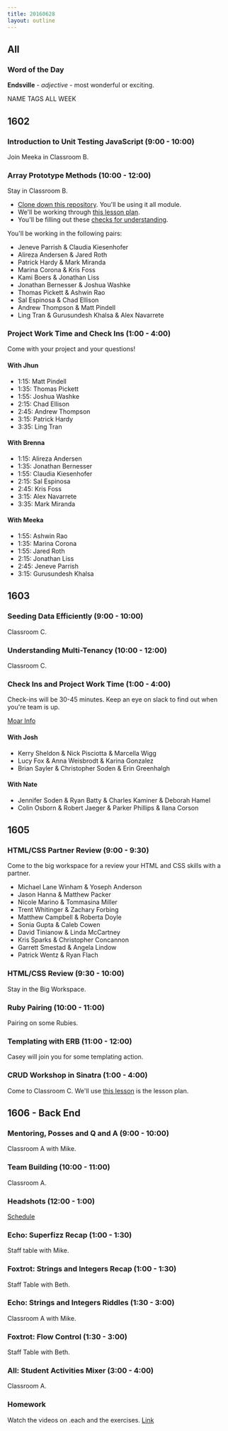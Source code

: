```yaml
---
title: 20160628
layout: outline
---
```


## All

### Word of the Day

**Endsville** - _adjective_ - most wonderful or exciting.

NAME TAGS ALL WEEK

## 1602

### Introduction to Unit Testing JavaScript (9:00 - 10:00)

Join Meeka in Classroom B.

### Array Prototype Methods (10:00 - 12:00)

Stay in Classroom B.

- [Clone down this repository][mdn]. You'll be using it all module.
- We'll be working through [this lesson plan][apm].
- You'll be filling out these [checks for understanding][cfu].

[mdn]: https://github.com/mdn/advanced-js-fundamentals-ck
[apm]: https://github.com/mdn/advanced-js-fundamentals-ck/tree/gh-pages/tutorials/01-array-prototype-methods
[cfu]: https://gist.github.com/rrgayhart/7b9c8bc4fe78a51196f25f966d055af3

You'll be working in the following pairs:

* Jeneve Parrish & Claudia Kiesenhofer
* Alireza Andersen & Jared Roth
* Patrick Hardy & Mark Miranda
* Marina Corona & Kris Foss
* Kami Boers & Jonathan Liss
* Jonathan Bernesser & Joshua Washke
* Thomas Pickett & Ashwin Rao
* Sal Espinosa & Chad Ellison
* Andrew Thompson & Matt Pindell
* Ling Tran & Gurusundesh Khalsa & Alex Navarrete

### Project Work Time and Check Ins (1:00 - 4:00)

Come with your project and your questions!

#### With Jhun

* 1:15: Matt Pindell
* 1:35: Thomas Pickett
* 1:55: Joshua Washke
* 2:15: Chad Ellison
* 2:45: Andrew Thompson
* 3:15: Patrick Hardy
* 3:35: Ling Tran

#### With Brenna

* 1:15: Alireza Andersen
* 1:35: Jonathan Bernesser
* 1:55: Claudia Kiesenhofer
* 2:15: Sal Espinosa
* 2:45: Kris Foss
* 3:15: Alex Navarrete
* 3:35: Mark Miranda

#### With Meeka

* 1:55: Ashwin Rao
* 1:35: Marina Corona
* 1:55: Jared Roth
* 2:15: Jonathan Liss
* 2:45: Jeneve Parrish
* 3:15: Gurusundesh Khalsa


## 1603

### Seeding Data Efficiently (9:00 - 10:00)

Classroom C.

### Understanding Multi-Tenancy (10:00 - 12:00)

Classroom C.

### Check Ins and Project Work Time (1:00 - 4:00)

Check-ins will be 30-45 minutes. Keep an eye on slack to find out when you're team is up.

[Moar Info](https://github.com/turingschool/lesson_plans/blob/master/ruby_03-professional_rails_applications/the_pivot.md#1st-check-in)

#### With Josh

- Kerry Sheldon & Nick Pisciotta & Marcella Wigg
- Lucy Fox & Anna Weisbrodt & Karina Gonzalez
- Brian Sayler & Christopher Soden & Erin Greenhalgh

#### With Nate

- Jennifer Soden & Ryan Batty & Charles Kaminer & Deborah Hamel
- Colin Osborn & Robert Jaeger & Parker Phillips & Ilana Corson


## 1605

### HTML/CSS Partner Review (9:00 - 9:30)

Come to the big workspace for a review your HTML and CSS skills with a partner.

* Michael Lane Winham & Yoseph Anderson
* Jason Hanna & Matthew Packer
* Nicole Marino & Tommasina Miller
* Trent Whitinger & Zachary Forbing
* Matthew Campbell & Roberta Doyle
* Sonia Gupta & Caleb Cowen
* David Tinianow & Linda McCartney
* Kris Sparks & Christopher Concannon
* Garrett Smestad & Angela Lindow
* Patrick Wentz & Ryan Flach

### HTML/CSS Review (9:30 - 10:00)

Stay in the Big Workspace.

### Ruby Pairing (10:00 - 11:00)

Pairing on some Rubies.

### Templating with ERB (11:00 - 12:00)

Casey will join you for some templating action.

### CRUD Workshop in Sinatra (1:00 - 4:00)

Come to Classroom C. We'll use [this lesson](https://github.com/turingschool/lesson_plans/blob/master/ruby_02-web_applications_with_ruby/crud_sinatra.markdown) is the lesson plan.


## 1606 - Back End

### Mentoring, Posses and Q and A (9:00 - 10:00)

Classroom A with Mike.

### Team Building (10:00 - 11:00)

Classroom A.

### Headshots (12:00 - 1:00)

[Schedule](http://docs.google.com/spreadsheets/d/1XUoMJin7Ht0XfpKz0P1SSTEoTKbGvFRAIFfNqX-o91c/edit#gid=0r)

### Echo: Superfizz Recap (1:00 - 1:30)

Staff table with Mike.

### Foxtrot: Strings and Integers Recap (1:00 - 1:30)

Staff Table with Beth.

### Echo: Strings and Integers Riddles (1:30 - 3:00)

Classroom A with Mike.

### Foxtrot: Flow Control (1:30 - 3:00)

Staff Table with Beth.

### All: Student Activities Mixer (3:00 - 4:00)

Classroom A.

### Homework

Watch the videos on .each and the exercises.
[Link]()
